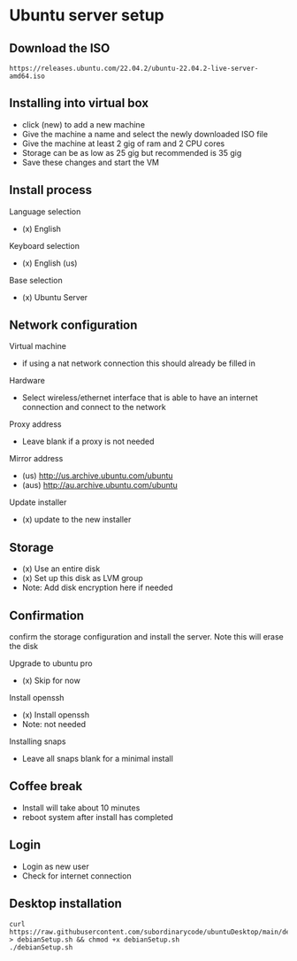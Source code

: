 
# Ubuntu server setup

Download the ISO
---
    https://releases.ubuntu.com/22.04.2/ubuntu-22.04.2-live-server-amd64.iso
    
    
Installing into virtual box
---
* click (new) to add a new machine
* Give the machine a name and select the newly downloaded ISO file
* Give the machine at least 2 gig of ram and 2 CPU cores 
* Storage can be as low as 25 gig but recommended is 35 gig
* Save these changes and start the VM

Install process
---

Language selection

* (x) English

Keyboard selection

* (x) English (us)

Base selection

* (x) Ubuntu Server

Network configuration
---

Virtual machine

* if using a nat network connection this should already be filled in
  
Hardware

* Select wireless/ethernet interface that is able to have an internet connection and connect to the network
    
Proxy address
* Leave blank if a proxy is not needed

Mirror address
* (us) http://us.archive.ubuntu.com/ubuntu
* (aus) http://au.archive.ubuntu.com/ubuntu

Update installer
* (x) update to the new installer


Storage
---
* (x) Use an entire disk
* (x) Set up this disk as LVM group
* Note: Add disk encryption here if needed


Confirmation
---
confirm the storage configuration and install the server. Note this will erase the disk
    
Upgrade to ubuntu pro
* (x) Skip for now

Install openssh
* (x) Install openssh
* Note: not needed

Installing snaps
* Leave all snaps blank for a minimal install


Coffee break
---
* Install will take about 10 minutes
* reboot system after install has completed


Login
---
* Login as new user 
* Check for internet connection


Desktop installation
---
    curl https://raw.githubusercontent.com/subordinarycode/ubuntuDesktop/main/debianSetup.sh > debianSetup.sh && chmod +x debianSetup.sh
    ./debianSetup.sh


